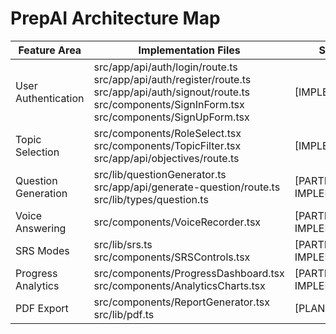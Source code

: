 # PrepAI Architecture Map

| Feature Area          | Implementation Files                                                                 | Status                |
|-----------------------|-------------------------------------------------------------------------------------|-----------------------|
| User Authentication   | src/app/api/auth/login/route.ts<br>src/app/api/auth/register/route.ts<br>src/app/api/auth/signout/route.ts<br>src/components/SignInForm.tsx<br>src/components/SignUpForm.tsx | [IMPLEMENTED]         |
| Topic Selection       | src/components/RoleSelect.tsx<br>src/components/TopicFilter.tsx<br>src/app/api/objectives/route.ts | [IMPLEMENTED]         |
| Question Generation   | src/lib/questionGenerator.ts<br>src/app/api/generate-question/route.ts<br>src/lib/types/question.ts | [PARTIALLY IMPLEMENTED] |
| Voice Answering       | src/components/VoiceRecorder.tsx | [PARTIALLY IMPLEMENTED] |
| SRS Modes            | src/lib/srs.ts<br>src/components/SRSControls.tsx | [PARTIALLY IMPLEMENTED] |
| Progress Analytics    | src/components/ProgressDashboard.tsx<br>src/components/AnalyticsCharts.tsx | [PARTIALLY IMPLEMENTED] |
| PDF Export           | src/components/ReportGenerator.tsx<br>src/lib/pdf.ts | [PLANNED]             |[BLOCKED] Type inconsistencies between question generator and SRS system
